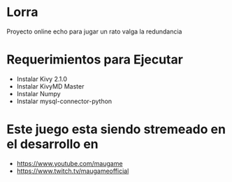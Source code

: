 # Lorra
Proyecto online echo para jugar un rato valga la redundancia




# Requerimientos para Ejecutar

- Instalar Kivy 2.1.0
- Instalar KivyMD Master
- Instalar Numpy
- Instalar mysql-connector-python


# Este juego esta siendo stremeado en el desarrollo en
- https://www.youtube.com/maugame
- https://www.twitch.tv/maugameofficial